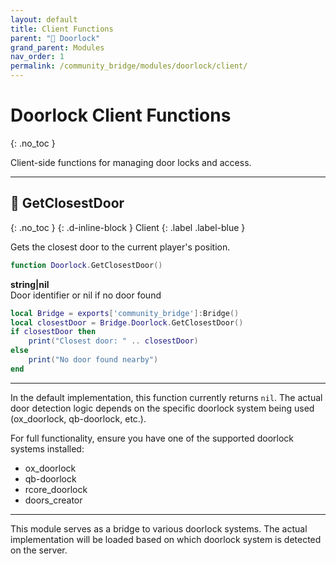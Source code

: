 ```yaml
---
layout: default
title: Client Functions
parent: "🚪 Doorlock"
grand_parent: Modules
nav_order: 1
permalink: /community_bridge/modules/doorlock/client/
---
```


# Doorlock Client Functions
{: .no_toc }

Client-side functions for managing door locks and access.

---

## 🔹 GetClosestDoor

{: .no_toc }
{: .d-inline-block }
Client
{: .label .label-blue }

Gets the closest door to the current player's position.


```lua
function Doorlock.GetClosestDoor()
```


**string|nil**  
Door identifier or nil if no door found


```lua
local Bridge = exports['community_bridge']:Bridge()
local closestDoor = Bridge.Doorlock.GetClosestDoor()
if closestDoor then
    print("Closest door: " .. closestDoor)
else
    print("No door found nearby")
end
```

---


In the default implementation, this function currently returns `nil`. The actual door detection logic depends on the specific doorlock system being used (ox_doorlock, qb-doorlock, etc.).

For full functionality, ensure you have one of the supported doorlock systems installed:
- ox_doorlock
- qb-doorlock  
- rcore_doorlock
- doors_creator

---


This module serves as a bridge to various doorlock systems. The actual implementation will be loaded based on which doorlock system is detected on the server.